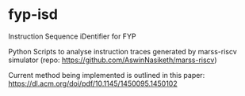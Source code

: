 # fyp-isd
Instruction Sequence iDentifier for FYP

Python Scripts to analyse instruction traces generated by marss-riscv simulator (repo: https://github.com/AswinNasiketh/marss-riscv)

Current method being implemented is outlined in this paper: https://dl.acm.org/doi/pdf/10.1145/1450095.1450102
